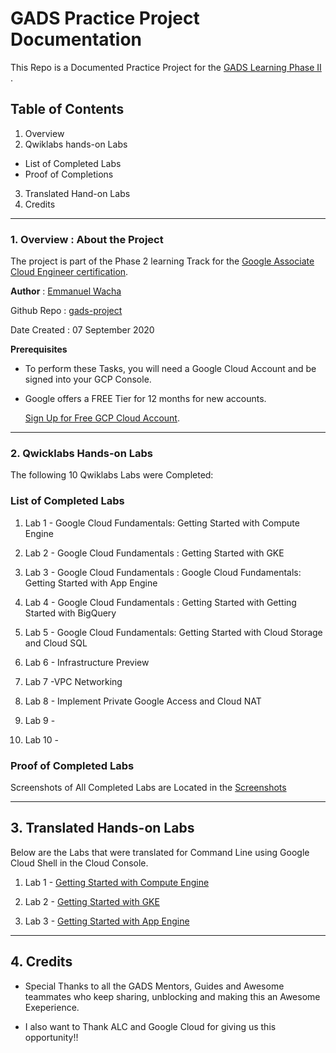 # GADS Practice Project Documentation

This Repo is a Documented Practice Project for the [GADS Learning Phase II](https://gads.andela.com/) .


## Table of Contents

1. Overview 
2. Qwiklabs hands-on Labs 

  * List of Completed Labs  
  * Proof of Completions

3. Translated Hand-on Labs
4. Credits 

***

### 1. Overview : About the Project

The project is part of the Phase 2 learning Track for the [Google Associate Cloud Engineer certification](https://cloud.google.com/certification/cloud-engineer).



**Author** : [Emmanuel Wacha](https://github.com/UnleavenedCode/)

Github Repo : [gads-project](https://github.com/UnleavenedCode/gads-project)

Date Created : 07 September 2020


**Prerequisites**

* To perform these Tasks, you will need a Google Cloud Account and be signed into your GCP Console.

* Google offers a FREE Tier for 12 months for new accounts.
  
  [Sign Up for Free GCP Cloud Account](https://cloud.google.com/free). 

***



### 2. Qwicklabs Hands-on Labs 

The following 10 Qwiklabs Labs were Completed:

### List of Completed Labs 

1. Lab 1 - Google Cloud Fundamentals: Getting Started with Compute Engine


2. Lab 2 - Google Cloud Fundamentals : Getting Started with GKE


3. Lab 3 - Google Cloud Fundamentals : Google Cloud Fundamentals: Getting Started with App Engine


4. Lab 4 - Google Cloud Fundamentals :  Getting Started with Getting Started with BigQuery


5. Lab 5 - Google Cloud Fundamentals: Getting Started with Cloud Storage and Cloud SQL


6. Lab 6 - Infrastructure Preview


7. Lab 7 -VPC Networking


8. Lab 8 - Implement Private Google Access and Cloud NAT


9. Lab 9 -


10. Lab 10 -

### Proof of Completed Labs

Screenshots of All Completed Labs are Located in the [Screenshots](screenshots.md)

***


## 3. Translated Hands-on Labs



Below are the Labs that were translated for Command Line using Google Cloud Shell in the Cloud Console.

1. Lab 1 - [Getting Started with Compute Engine](Lab1.md)


2. Lab 2 - [Getting Started with GKE](Lab2.md)


3. Lab 3 - [Getting Started with App Engine](Lab3.md)


***

## 4. Credits

* Special Thanks to all the GADS Mentors, Guides and Awesome teammates who keep sharing, unblocking and making this an Awesome Exeperience.

* I also want to Thank ALC and Google Cloud for giving us this opportunity!!
